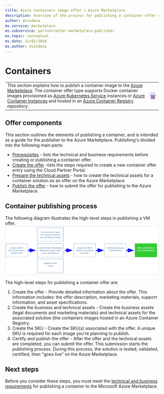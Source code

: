 ```yaml
---
title: Azure Containers image offer | Azure Marketplace
description: Overview of the process for publishing a container offer on the Azure Marketplace.
author: dsindona
ms.service: marketplace
ms.subservice: partnercenter-marketplace-publisher
ms.topic: conceptual
ms.date: 11/02/2018
ms.author: dsindona
---
```



# Containers

<table> <tr> <td>This section explains how to publish a container image to the <a href="https://azuremarketplace.microsoft.com">Azure Marketplace</a>.  
The container offer type supports Docker container images provisioned as <a href="https://docs.microsoft.com/azure/aks/index">Azure Kubernetes Service</a> instances or <a href="https://docs.microsoft.com/azure/container-instances/container-instances-overview">Azure Container Instances</a> and hosted in an <a href="https://docs.microsoft.com/azure/container-registry">Azure Container Registry</a> repository. </td> <td><img src="./media/container-icon.png"  alt="Azure container icon" /></td> </tr> </table>

## Offer components

This section outlines the elements of publishing a container, and is intended as a guide for the publisher to the Azure Marketplace. Publishing's divided into the following main parts:

- [Prerequisites](./cpp-prerequisites.md) - lists the technical and business requirements before creating or publishing a container offer.
- [Create the offer](./cpp-create-offer.md) -lists the steps required to create a new container offer entry using the Cloud Partner Portal.
- [Prepare the technical assets](./cpp-create-technical-assets.md) - how to create the technical assets for a container solution as an offer on the Azure Marketplace.
- [Publish the offer](./cpp-publish-offer.md) - how to submit the offer for publishing to the Azure Marketplace.

## Container publishing process

The following diagram illustrates the high-level steps in publishing a VM offer.
![Steps to publishing an offer](./media/containers-offer-process.png)

The high-level steps for publishing a container offer are:

1. Create the offer - Provide detailed information about the offer. This information includes: the offer description, marketing materials, support information, and asset specifications.
2. Create the business and technical assets - Create the business assets (legal documents and marketing materials) and technical assets for the associated solution (the containers images hosted in an Azure Container Registry.
3. Create the SKU - Create the SKU(s) associated with the offer. A unique SKU is required for each image you're planning to publish.
4. Certify and publish the offer - After the offer and the technical assets are completed, you can submit the offer. This submission starts the publishing process. During this process, the solution is tested, validated, certified, then "goes live" on the Azure Marketplace.

## Next steps

Before you consider these steps, you must meet the [technical and business requirements](./cpp-prerequisites.md) for publishing a container to the Microsoft Azure Marketplace.
